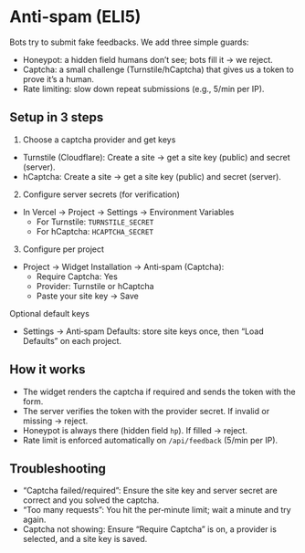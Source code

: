 # Anti‑spam (ELI5)

Bots try to submit fake feedbacks. We add three simple guards:

- Honeypot: a hidden field humans don’t see; bots fill it → we reject.
- Captcha: a small challenge (Turnstile/hCaptcha) that gives us a token to prove it’s a human.
- Rate limiting: slow down repeat submissions (e.g., 5/min per IP).

## Setup in 3 steps

1) Choose a captcha provider and get keys
- Turnstile (Cloudflare): Create a site → get a site key (public) and secret (server).
- hCaptcha: Create a site → get a site key (public) and secret (server).

2) Configure server secrets (for verification)
- In Vercel → Project → Settings → Environment Variables
  - For Turnstile: `TURNSTILE_SECRET`
  - For hCaptcha: `HCAPTCHA_SECRET`

3) Configure per project
- Project → Widget Installation → Anti‑spam (Captcha):
  - Require Captcha: Yes
  - Provider: Turnstile or hCaptcha
  - Paste your site key → Save

Optional default keys
- Settings → Anti‑spam Defaults: store site keys once, then “Load Defaults” on each project.

## How it works
- The widget renders the captcha if required and sends the token with the form.
- The server verifies the token with the provider secret. If invalid or missing → reject.
- Honeypot is always there (hidden field `hp`). If filled → reject.
- Rate limit is enforced automatically on `/api/feedback` (5/min per IP).

## Troubleshooting
- “Captcha failed/required”: Ensure the site key and server secret are correct and you solved the captcha.
- “Too many requests”: You hit the per‑minute limit; wait a minute and try again.
- Captcha not showing: Ensure “Require Captcha” is on, a provider is selected, and a site key is saved.

